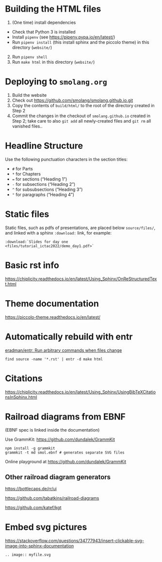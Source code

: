 # Building the HTML files

1. (One time) install dependencies
  - Check that Python 3 is installed
  - Install `pipenv` (see https://pipenv.pypa.io/en/latest/)
  - Run `pipenv install` (this install sphinx and the piccolo theme) in this
    directory (`website/`)
2. Run `pipenv shell`
3. Run `make html` in this directory (`website/`)

# Deploying to `smolang.org`

1. Build the website
2. Check out https://github.com/smolang/smolang.github.io.git
3. Copy the contents of `build/html/` to the root of the directory created in
   Step 2
4. Commit the changes in the checkout of `smolang.github.io` created in Step
   2; take care to also `git add` all newly-created files and `git rm` all
   vanished files..

# Headline Structure

Use the following punctuation characters in the section titles:

- `#` for Parts
- `*` for Chapters
- `=` for sections (“Heading 1”)
- `-` for subsections (“Heading 2”)
- `^` for subsubsections (“Heading 3”)
- `"` for paragraphs (“Heading 4”)

# Static files

Static files, such as pdfs of presentations, are placed below `source/files/`,
and linked with a sphinx `:download:` link, for example:

    :download:`Slides for day one <files/tutorial_ictac2022/demo_day1.pdf>`

# Basic rst info

https://chiplicity.readthedocs.io/en/latest/Using_Sphinx/OnReStructuredText.html

# Theme documentation

https://piccolo-theme.readthedocs.io/en/latest/

# Automatically rebuild with entr

[eradman/entr: Run arbitrary commands when files change](https://github.com/eradman/entr)

    find source -name '*.rst' | entr -d make html

# Citations

https://chiplicity.readthedocs.io/en/latest/Using_Sphinx/UsingBibTeXCitationsInSphinx.html

# Railroad diagrams from EBNF

(EBNF spec is linked inside the documentation)

Use GrammKit: https://github.com/dundalek/GrammKit

    npm install -g grammkit
    grammkit -t md smol.ebnf # generates separate SVG files

Online playground at https://github.com/dundalek/GrammKit

## Other railroad diagram generators

https://bottlecaps.de/rr/ui

https://github.com/tabatkins/railroad-diagrams

https://github.com/katef/kgt

# Embed svg pictures

https://stackoverflow.com/questions/34777943/insert-clickable-svg-image-into-sphinx-documentation

`.. image:: myfile.svg`
